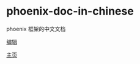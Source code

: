 # phoenix-doc-in-chinese
phoenix 框架的中文文档 


[编辑](http://mdp.tylingsoft.com/#)

[主页](http://www.phoenixframework.org/docs/controllers)
